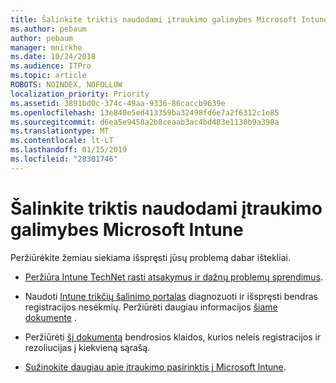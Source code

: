```yaml
---
title: Šalinkite triktis naudodami įtraukimo galimybes Microsoft Intune
ms.author: pebaum
author: pebaum
manager: mnirkhe
ms.date: 10/24/2018
ms.audience: ITPro
ms.topic: article
ROBOTS: NOINDEX, NOFOLLOW
localization_priority: Priority
ms.assetid: 3891bd0c-374c-49aa-9336-86caccb9639e
ms.openlocfilehash: 13e840e5ed413359ba32498fd6e7a2f6312c1e85
ms.sourcegitcommit: d6ea5e9458a2b8ceaab3ac4bd483e1130b9a398a
ms.translationtype: MT
ms.contentlocale: lt-LT
ms.lasthandoff: 01/15/2019
ms.locfileid: "28301746"
---
```

# <a name="troubleshoot-issues-with-enrollment-options-microsoft-intune"></a>Šalinkite triktis naudodami įtraukimo galimybes Microsoft Intune

Peržiūrėkite žemiau siekiama išspręsti jūsų problemą dabar ištekliai. 
  
- [Peržiūra Intune TechNet rasti atsakymus ir dažnų problemų sprendimus](https://social.technet.microsoft.com/Forums/en-US/home?category=microsoftintune&amp;filter=alltypes&amp;sort=lastpostdesc).
    
- Naudoti [Intune trikčių šalinimo portalas](https://aka.ms/intunetroubleshooting) diagnozuoti ir išspręsti bendras registracijos nesėkmių. Peržiūrėti daugiau informacijos [šiame dokumente](https://docs.microsoft.com/en-us/intune/help-desk-operators) . 
    
- Peržiūrėti [šį dokumentą](https://docs.microsoft.com/en-us/intune-classic/Troubleshoot/troubleshoot-device-enrollment-in-intune) bendrosios klaidos, kurios neleis registracijos ir rezoliucijas į kiekvieną sąrašą. 
    
- [Sužinokite daugiau apie įtraukimo pasirinktis į Microsoft Intune](https://docs.microsoft.com/en-us/intune/enrollment-options).
    

